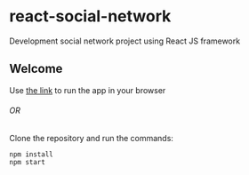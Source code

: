 # react-social-network
  Development social network project using React JS framework
## Welcome
  Use [the link](https://pavelzahryvyi.github.io/react-social-network/#/profile) to run the app in your browser
###### OR
  Clone the repository and run the commands:
  ```
  npm install
  npm start
  ```
